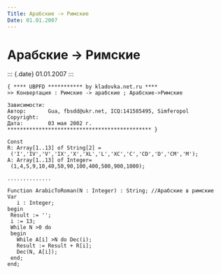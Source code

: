```yaml
---
Title: Арабские -> Римские
Date: 01.01.2007
---
```



Арабские -> Римские
===================

::: {.date}
01.01.2007
:::

    { **** UBPFD *********** by kladovka.net.ru ****
    >> Конвертация : Римские -> арабские ; Арабские->Римские
     
    Зависимости: 
    Автор:       Gua, fbsdd@ukr.net, ICQ:141585495, Simferopol
    Copyright:   
    Дата:        03 мая 2002 г.
    ********************************************** }
     
    Const
    R: Array[1..13] of String[2] =
     ('I','IV','V','IX','X','XL','L','XC','C','CD','D','CM','M');
    A: Array[1..13] of Integer=
     (1,4,5,9,10,40,50,90,100,400,500,900,1000);
     
    ..............
     
    Function ArabicToRoman(N : Integer) : String; //Арабские в римские
    Var
       i : Integer;
    begin
     Result := '';
     i := 13;
     While N >0 do
     begin
       While A[i] >N do Dec(i);
       Result := Result + R[i];
       Dec(N, A[i]);
     end;
    end;
